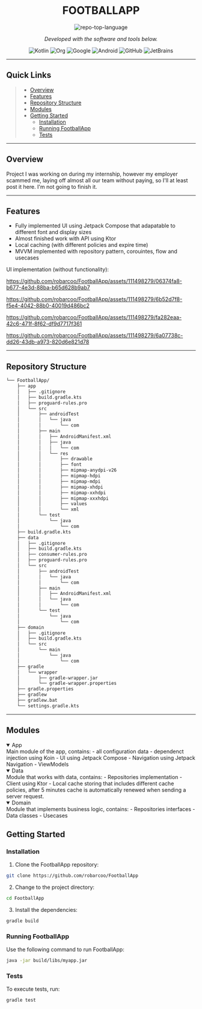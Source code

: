 <p align="center">
    <h1 align="center">FOOTBALLAPP</h1>
</p>
<p align="center">
	<img src="https://img.shields.io/github/languages/top/robarcoo/FootballApp?style=flat&color=0080ff" alt="repo-top-language">
<p>
<p align="center">
		<em>Developed with the software and tools below.</em>
</p>
<p align="center">
	<img src="https://img.shields.io/badge/Kotlin-7F52FF.svg?style=flat&logo=Kotlin&logoColor=white" alt="Kotlin">
	<img src="https://img.shields.io/badge/Org-77AA99.svg?style=flat&logo=Org&logoColor=white" alt="Org">
	<img src="https://img.shields.io/badge/Google-4285F4.svg?style=flat&logo=Google&logoColor=white" alt="Google">
	<img src="https://img.shields.io/badge/Android-3DDC84.svg?style=flat&logo=Android&logoColor=white" alt="Android">
	<img src="https://img.shields.io/badge/GitHub-181717.svg?style=flat&logo=GitHub&logoColor=white" alt="GitHub">
	<img src="https://img.shields.io/badge/JetBrains-000000.svg?style=flat&logo=JetBrains&logoColor=white" alt="JetBrains">
</p>
<hr>

##  Quick Links

> - [ Overview](#-overview)
> - [ Features](#-features)
> - [ Repository Structure](#-repository-structure)
> - [ Modules](#-modules)
> - [ Getting Started](#-getting-started)
>   - [ Installation](#-installation)
>   - [ Running FootballApp](#-running-FootballApp)
>   - [ Tests](#-tests)


---

##  Overview

Project I was working on during my internship, however my employer scammed me, laying off almost all our team without paying, so I'll at least post it here. I'm not going to finish it.

---

##  Features

- Fully implemented UI using Jetpack Compose that adapatable to different font and display sizes
- Almost finished work with API using Ktor
- Local caching (with different policies and expire time)
- MVVM implemented with repository pattern, corouintes, flow and usecases

UI implementation (without functionality):

https://github.com/robarcoo/FootballApp/assets/111498279/06374fa8-b677-4e3d-88ba-b65d628b9ab7

https://github.com/robarcoo/FootballApp/assets/111498279/6b52d7f8-f5e4-4042-88b0-40019d486bc2

https://github.com/robarcoo/FootballApp/assets/111498279/fa282eaa-42c6-471f-8f62-df9d7717f361

https://github.com/robarcoo/FootballApp/assets/111498279/6a07738c-dd26-43db-a973-820d6e821d78


---

##  Repository Structure

```sh
└── FootballApp/
    ├── app
    │   ├── .gitignore
    │   ├── build.gradle.kts
    │   ├── proguard-rules.pro
    │   └── src
    │       ├── androidTest
    │       │   └── java
    │       │       └── com
    │       ├── main
    │       │   ├── AndroidManifest.xml
    │       │   ├── java
    │       │   │   └── com
    │       │   └── res
    │       │       ├── drawable
    │       │       ├── font
    │       │       ├── mipmap-anydpi-v26
    │       │       ├── mipmap-hdpi
    │       │       ├── mipmap-mdpi
    │       │       ├── mipmap-xhdpi
    │       │       ├── mipmap-xxhdpi
    │       │       ├── mipmap-xxxhdpi
    │       │       ├── values
    │       │       └── xml
    │       └── test
    │           └── java
    │               └── com
    ├── build.gradle.kts
    ├── data
    │   ├── .gitignore
    │   ├── build.gradle.kts
    │   ├── consumer-rules.pro
    │   ├── proguard-rules.pro
    │   └── src
    │       ├── androidTest
    │       │   └── java
    │       │       └── com
    │       ├── main
    │       │   ├── AndroidManifest.xml
    │       │   └── java
    │       │       └── com
    │       └── test
    │           └── java
    │               └── com
    ├── domain
    │   ├── .gitignore
    │   ├── build.gradle.kts
    │   └── src
    │       └── main
    │           └── java
    │               └── com
    ├── gradle
    │   └── wrapper
    │       ├── gradle-wrapper.jar
    │       └── gradle-wrapper.properties
    ├── gradle.properties
    ├── gradlew
    ├── gradlew.bat
    └── settings.gradle.kts
```

---

##  Modules
<details open><summary>App</summary>
Main module of the app, contains:
 - all configuration data 
 - dependenct injection using Koin 
 - UI using Jetpack Compose 
 - Navigation using Jetpack Navigation
 - ViewModels
</details>

<details open><summary>Data</summary>
Module that works with data, contains:
 - Repositories implementation
 - Client using Ktor
 - Local cache storing that includes different cache policies, after 5 minutes cache is automatically renewed when sending a server request. 
</details>

<details open><summary>Domain</summary>
Module that implements business logic, contains:
 - Repositories interfaces
 - Data classes 
 - Usecases
</details>

##  Getting Started

###  Installation

1. Clone the FootballApp repository:

```sh
git clone https://github.com/robarcoo/FootballApp
```

2. Change to the project directory:

```sh
cd FootballApp
```

3. Install the dependencies:

```sh
gradle build
```

###  Running FootballApp

Use the following command to run FootballApp:

```sh
java -jar build/libs/myapp.jar
```

###  Tests

To execute tests, run:

```sh
gradle test
```

